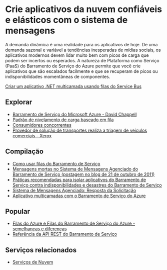 <properties pageTitle="Crie aplicativos da nuvem confi&aacute;veis e el&aacute;sticos com o sistema de mensagens" metaKeywords="Service Bus, Cloud, elastic" description="Saiba como criar aplicativos da nuvem confi&aacute;veis e el&aacute;sticos com o sistema de mensagens no Microsoft Azure." services="service-bus" title="Crie aplicativos da nuvem confi&aacute;veis e el&aacute;sticos com o sistema de mensagens" authors="sethm" solutions="" manager="timlt" editor="mattshel" />

<tags ms.service="service-bus" ms.workload="tbd" ms.tgt_pltfrm="na" ms.devlang="multiple" ms.topic="article" ms.date="09/24/2014" ms.author="sethm" />

# Crie aplicativos da nuvem confiáveis e elásticos com o sistema de mensagens

A demanda dinâmica é uma realidade para os aplicativos de hoje. De uma demanda sazonal e variável a tendências inesperadas de mídias sociais, os aplicativos modernos devem lidar muito bem com picos de carga que podem ser incertos ou esperados. A natureza de Plataforma como Serviço (PaaS) do Barramento de Serviço do Azure permite que você crie aplicativos que são escalados facilmente e que se recuperam de picos ou indisponibilidades momentâneas de componentes.

[Criar um aplicativo .NET multicamada usando filas do Service Bus][Criar um aplicativo .NET multicamada usando filas do Service Bus]

## Explorar

-   [Barramento de Serviço do Microsoft Azure - David Chappell][Barramento de Serviço do Microsoft Azure - David Chappell]
-   [Padrão de nivelamento de carga baseado em fila][Padrão de nivelamento de carga baseado em fila]
-   [Consumidores concorrentes][Consumidores concorrentes]
-   [Provedor de solução de transportes realiza a triagem de veículos comerciais - Xerox][Provedor de solução de transportes realiza a triagem de veículos comerciais - Xerox]

## Compilação

-   [Como usar filas do Barramento de Serviço][Como usar filas do Barramento de Serviço]
-   [Mensagens mortas no Sistema de Mensagens Agenciado do Barramento de Serviço (postagem no blog de 21 de outubro de 2011)][Mensagens mortas no Sistema de Mensagens Agenciado do Barramento de Serviço (postagem no blog de 21 de outubro de 2011)]
-   [Práticas recomendadas para isolar aplicativos do Barramento de Serviço contra indisponibilidades e desastres do Barramento de Serviço][Práticas recomendadas para isolar aplicativos do Barramento de Serviço contra indisponibilidades e desastres do Barramento de Serviço]
-   [Sistema de Mensagens Agenciado: Resposta da Solicitação][Sistema de Mensagens Agenciado: Resposta da Solicitação]
-   [Aplicativo multicamadas com o Barramento de Serviço do Azure][Aplicativo multicamadas com o Barramento de Serviço do Azure]

## Popular

-   [Filas do Azure e Filas do Barramento de Serviço do Azure - semelhanças e diferenças][Filas do Azure e Filas do Barramento de Serviço do Azure - semelhanças e diferenças]
-   [Referência da API REST do Barramento de Serviço][Referência da API REST do Barramento de Serviço]

## Serviços relacionados

-   [Serviços de Nuvem][Serviços de Nuvem]

  [Criar um aplicativo .NET multicamada usando filas do Service Bus]: /pt-br/documentation/articles/cloud-services-dotnet-multi-tier-app-using-service-bus-queues/
  [Barramento de Serviço do Microsoft Azure - David Chappell]: http://azure.microsoft.com/pt-br/documentation/articles/fundamentals-service-bus-hybrid-solutions/
  [Padrão de nivelamento de carga baseado em fila]: http://msdn.microsoft.com/pt-br/library/dn589783.aspx
  [Consumidores concorrentes]: http://msdn.microsoft.com/pt-br/library/dn568101.aspx
  [Provedor de solução de transportes realiza a triagem de veículos comerciais - Xerox]: http://www.microsoft.com/casestudies/Case_Study_Detail.aspx?CaseStudyID=710000000945
  [Como usar filas do Barramento de Serviço]: http://azure.microsoft.com/pt-br/documentation/articles/service-bus-dotnet-how-to-use-queues/
  [Mensagens mortas no Sistema de Mensagens Agenciado do Barramento de Serviço (postagem no blog de 21 de outubro de 2011)]: http://geekswithblogs.net/asmith/articles/147398.aspx
  [Práticas recomendadas para isolar aplicativos do Barramento de Serviço contra indisponibilidades e desastres do Barramento de Serviço]: http://sandboxmsdnstage.redmond.corp.microsoft.com/pt-br/library/azure/jj554355.aspx
  [Sistema de Mensagens Agenciado: Resposta da Solicitação]: http://code.msdn.microsoft.com/windowsazure/Brokered-Messaging-Request-2b4ff5d8
  [Aplicativo multicamadas com o Barramento de Serviço do Azure]: http://azure.microsoft.com/pt-br/documentation/articles/cloud-services-dotnet-multi-tier-app-using-service-bus-queues/
  [Filas do Azure e Filas do Barramento de Serviço do Azure - semelhanças e diferenças]: http://msdn.microsoft.com/pt-br/library/azure/hh767287.aspx
  [Referência da API REST do Barramento de Serviço]: http://msdn.microsoft.com/pt-br/library/azure/hh780717.aspx
  [Serviços de Nuvem]: http://azure.microsoft.com/pt-br/documentation/services/cloud-services/
